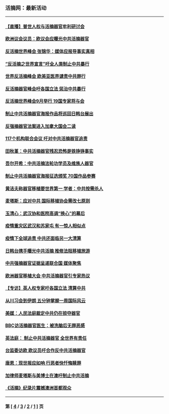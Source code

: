 ### 活摘网：最新活动
---
#### [【直播】普世人权与活摘器官牟利研讨会](../../pages/nf5883/n13425146.md?03160430) 
#### [欧洲议会议员：欧议会应曝光中共活摘器官](../../pages/nf5883/n13336571.md?03160430) 
#### [反活摘世界峰会 张锦华：媒体应报导事实真相](../../pages/nf5883/n13278502.md?03160430) 
#### [“反活摘之世界宣言”吁全人类制止中共暴行](../../pages/nf5883/n13259730.md?03160430) 
#### [世界反活摘峰会 欧美亚医界谴责中共罪行](../../pages/nf5883/n13253550.md?03160430) 
#### [反活摘器官峰会吁各国立法 惩治中共暴行](../../pages/nf5883/n13245052.md?03160430) 
#### [反活摘世界峰会9月举行 19国专家将与会](../../pages/nf5883/n13201492.md?03160430) 
#### [制止中共活摘器官海报作品将巡回日韩台展出](../../pages/nf5883/n13177791.md?03160430) 
#### [反强摘器官法案进入加拿大国会二读](../../pages/nf5883/n13033450.md?03160430) 
#### [117个机构联合会议 吁对中共活摘器官追责](../../pages/nf5883/n12775087.md?03160430) 
#### [田秋堇：中共活摘器官残忍恐怖是铁铮铮事实](../../pages/nf5883/n12702148.md?03160430) 
#### [吾尔开希：中共活摘法轮功学员及维族人器官](../../pages/nf5883/n12693197.md?03160430) 
#### [制止中共活摘器官海报征选颁奖 70国作品参赛](../../pages/nf5883/n12692050.md?03160430) 
#### [黄洁夫称器官移植要世界第一 学者：中共按需杀人](../../pages/nf5883/n12572329.md?03160430) 
#### [麦塔斯：应对中共 国际移植协会需改七原则](../../pages/nf5883/n12514711.md?03160430) 
#### [玉清心：武汉协和医院高调“换心”的幕后](../../pages/nf5883/n12298730.md?03160430) 
#### [疫情重灾区武汉和苏家屯 有一惊人相似点](../../pages/nf5883/n12150824.md?03160430) 
#### [疫情下全球追责 中共还面临另一大清算](../../pages/nf5883/n12070397.md?03160430) 
#### [日韩台携手曝光中共活摘 推修法阻移植旅游](../../pages/nf5883/n11712046.md?03160430) 
#### [中共强摘器官证据呈递联合国 媒体聚焦](../../pages/nf5883/n11546426.md?03160430) 
#### [欧洲器官移植大会 中共活摘器官引专家热议](../../pages/nf5883/n11539095.md?03160430) 
#### [【专访】英人权专家吁各国立法 清算中共](../../pages/nf5883/n11367315.md?03160430) 
#### [从川习会到伊朗 五分钟掌握一周国际风云](../../pages/nf5883/n11338520.md?03160430) 
#### [美媒：人民法庭裁定中共仍在掠夺器官](../../pages/nf5883/n11334897.md?03160430) 
#### [BBC访活摘器官医生：被洗脑后无罪恶感](../../pages/nf5883/n11335935.md?03160430) 
#### [英法庭： 制止中共活摘器官 全世界有责任](../../pages/nf5883/n11330691.md?03160430) 
#### [台监委访欧 欧议员吁合作反中共活摘器官](../../pages/nf5883/n11109190.md?03160430) 
#### [唐恩：现世报应如响 行恶者快忏悔赎罪](../../pages/nf5883/n11104016.md?03160430) 
#### [加律师麦塔斯与美博士在澳吁制止中共活摘](../../pages/nf5883/n10724764.md?03160430) 
#### [《活摘》纪录片震撼澳洲首都观众](../../pages/nf5883/n10722747.md?03160430) 

---
#### 第 [ [4](./4.md?03160430) / [3](./3.md?03160430) / [2](./2.md?03160430) / [1](./1.md?03160430) ] 页
